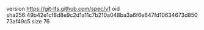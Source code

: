 version https://git-lfs.github.com/spec/v1
oid sha256:49b42e1cf8d8e9c2d1a11c7b210a048ba3a6f6e647fd10634673d85073af49c5
size 76
